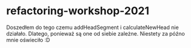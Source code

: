 # refactoring-workshop-2021
Doszedłem do tego czemu addHeadSegment i calculateNewHead nie działało. Dlatego, ponieważ są one od siebie zależne. Niestety za późno mnie oświeciło :D
